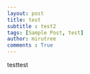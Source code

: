 ```yaml
---
layout: post
title: test
subtitle : test2
tags: [Sample Post, test]
author: mirutree
comments : True
---
```

testtest
